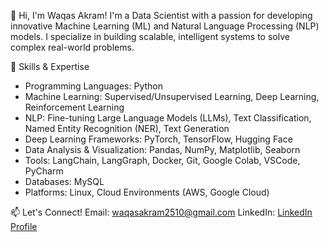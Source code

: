 👋 Hi, I'm Waqas Akram!
I'm a Data Scientist with a passion for developing innovative Machine Learning (ML) and Natural Language Processing (NLP) models. I specialize in building scalable, intelligent systems to solve complex real-world problems.

🔧 Skills & Expertise
- Programming Languages: Python
- Machine Learning: Supervised/Unsupervised Learning, Deep Learning, Reinforcement Learning
- NLP: Fine-tuning Large Language Models (LLMs), Text Classification, Named Entity Recognition (NER), Text Generation
- Deep Learning Frameworks: PyTorch, TensorFlow, Hugging Face
- Data Analysis & Visualization: Pandas, NumPy, Matplotlib, Seaborn
- Tools: LangChain, LangGraph, Docker, Git, Google Colab, VSCode, PyCharm
- Databases: MySQL
- Platforms: Linux, Cloud Environments (AWS, Google Cloud)


📫 Let's Connect!
Email: waqasakram2510@gmail.com
LinkedIn: [LinkedIn Profile](https://www.linkedin.com/in/waqas-akram-2k004/)


